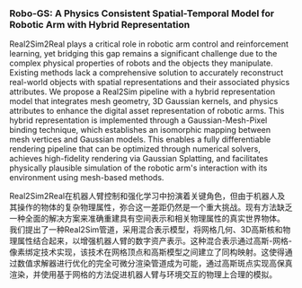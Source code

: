 ### Robo-GS: A Physics Consistent Spatial-Temporal Model for Robotic Arm with Hybrid Representation

Real2Sim2Real plays a critical role in robotic arm control and reinforcement learning, yet bridging this gap remains a significant challenge due to the complex physical properties of robots and the objects they manipulate. Existing methods lack a comprehensive solution to accurately reconstruct real-world objects with spatial representations and their associated physics attributes. We propose a Real2Sim pipeline with a hybrid representation model that integrates mesh geometry, 3D Gaussian kernels, and physics attributes to enhance the digital asset representation of robotic arms. This hybrid representation is implemented through a Gaussian-Mesh-Pixel binding technique, which establishes an isomorphic mapping between mesh vertices and Gaussian models. This enables a fully differentiable rendering pipeline that can be optimized through numerical solvers, achieves high-fidelity rendering via Gaussian Splatting, and facilitates physically plausible simulation of the robotic arm's interaction with its environment using mesh-based methods.

Real2Sim2Real在机器人臂控制和强化学习中扮演着关键角色，但由于机器人及其操作的物体的复杂物理属性，弥合这一差距仍然是一个重大挑战。现有方法缺乏一种全面的解决方案来准确重建具有空间表示和相关物理属性的真实世界物体。
我们提出了一种Real2Sim管道，采用混合表示模型，将网格几何、3D高斯核和物理属性结合起来，以增强机器人臂的数字资产表示。这种混合表示通过高斯-网格-像素绑定技术实现，该技术在网格顶点和高斯模型之间建立了同构映射。这使得通过数值求解器进行优化的完全可微分渲染管道成为可能，通过高斯斑点实现高保真渲染，并使用基于网格的方法促进机器人臂与环境交互的物理上合理的模拟。
